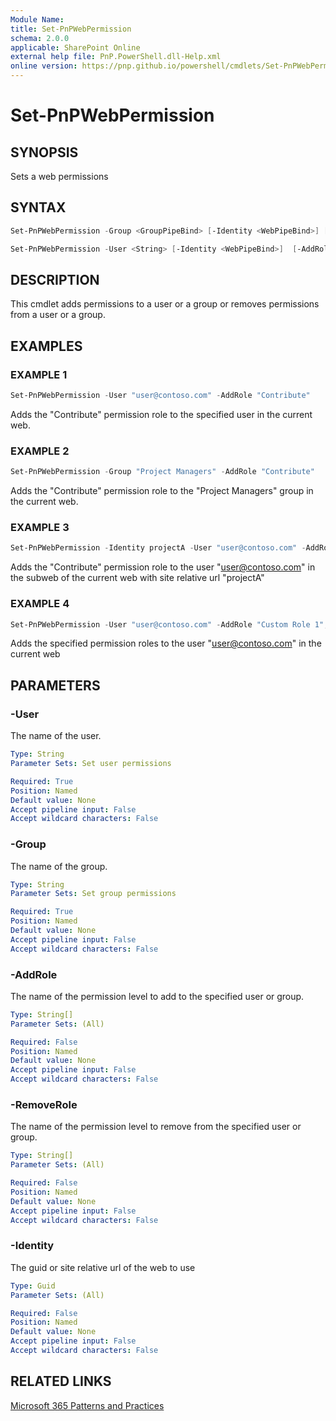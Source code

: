 ```yaml
---
Module Name: 
title: Set-PnPWebPermission
schema: 2.0.0
applicable: SharePoint Online
external help file: PnP.PowerShell.dll-Help.xml
online version: https://pnp.github.io/powershell/cmdlets/Set-PnPWebPermission.html
---
```

 
# Set-PnPWebPermission

## SYNOPSIS
Sets a web permissions

## SYNTAX

```powershell
Set-PnPWebPermission -Group <GroupPipeBind> [-Identity <WebPipeBind>] [-AddRole <String[]>] [-RemoveRole <String[]>]
```

```powershell
Set-PnPWebPermission -User <String> [-Identity <WebPipeBind>]  [-AddRole <String[]>] [-RemoveRole <String[]>]
```


## DESCRIPTION
This cmdlet adds permissions to a user or a group or removes permissions from a user or a group.

## EXAMPLES

### EXAMPLE 1
```powershell
Set-PnPWebPermission -User "user@contoso.com" -AddRole "Contribute"
```

Adds the "Contribute" permission role to the specified user in the current web.

### EXAMPLE 2
```powershell
Set-PnPWebPermission -Group "Project Managers" -AddRole "Contribute"
```

Adds the "Contribute" permission role to the "Project Managers" group in the current web.

### EXAMPLE 3
```powershell
Set-PnPWebPermission -Identity projectA -User "user@contoso.com" -AddRole "Contribute"
```

Adds the "Contribute" permission role to the user "user@contoso.com" in the subweb of the current web with site relative url "projectA"

### EXAMPLE 4
```powershell
Set-PnPWebPermission -User "user@contoso.com" -AddRole "Custom Role 1","Custom Role 2"
```

Adds the specified permission roles to the user "user@contoso.com" in the current web

## PARAMETERS

### -User
The name of the user.

```yaml
Type: String
Parameter Sets: Set user permissions

Required: True
Position: Named
Default value: None
Accept pipeline input: False
Accept wildcard characters: False
```

### -Group
The name of the group.

```yaml
Type: String
Parameter Sets: Set group permissions

Required: True
Position: Named
Default value: None
Accept pipeline input: False
Accept wildcard characters: False
```

### -AddRole
The name of the permission level to add to the specified user or group.

```yaml
Type: String[]
Parameter Sets: (All)

Required: False
Position: Named
Default value: None
Accept pipeline input: False
Accept wildcard characters: False
```

### -RemoveRole
The name of the permission level to remove from the specified user or group.

```yaml
Type: String[]
Parameter Sets: (All)

Required: False
Position: Named
Default value: None
Accept pipeline input: False
Accept wildcard characters: False
```

### -Identity
The guid or site relative url of the web to use

```yaml
Type: Guid
Parameter Sets: (All)

Required: False
Position: Named
Default value: None
Accept pipeline input: False
Accept wildcard characters: False
```


## RELATED LINKS

[Microsoft 365 Patterns and Practices](https://aka.ms/m365pnp)

